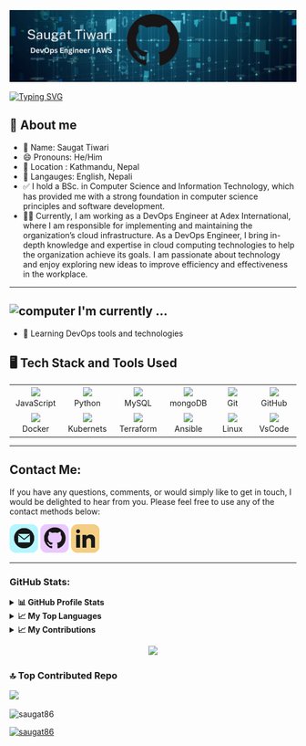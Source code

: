 ![Header](./assets/github-header.svg)

[![Typing SVG](https://readme-typing-svg.demolab.com/?lines=Welcome+to+my+GitHub+Profile!;Diving+into+DevOps+and+AWS+Cloud;&font=Fira%20Code&center=true&width=440&height=45&color=556ED2&vCenter=true&size=22)](https://git.io/typing-svg)

<h2> 🤘 About me </h2>

<ul>
<li> 👤 Name: Saugat Tiwari </li>
<li> 😄 Pronouns: He/Him </li>
<li> 📌 Location : Kathmandu, Nepal</li>
<li> 📢 Langauges: English, Nepali
<li> ✅ I hold a BSc. in Computer Science and Information Technology, which has provided me with a strong foundation in computer science principles and software development. </li>
<li> 🧑‍💻 Currently, I am working as a DevOps Engineer at Adex International, where I am responsible for implementing and maintaining the organization’s cloud infrastructure. As a DevOps Engineer, I bring in-depth knowledge and expertise in cloud computing technologies to help the organization achieve its goals. I am passionate about technology and enjoy exploring new ideas to improve efficiency and effectiveness in the workplace. </li>
</ul>

--- 
<h2 ><img src="https://thumbs.gfycat.com/ScaryCreamyGlobefish.webp" alt="computer" width="65" height="60"> I'm currently ...</h2>

- 🔭 Learning DevOps tools and technologies

<h2>🖥️ Tech Stack and Tools Used</h2>

<table>
<tr>
    <td align="center"  width="96" height="40">
        <img src="https://cdn.jsdelivr.net/gh/devicons/devicon/icons/javascript/javascript-original.svg" />
    <br>JavaScript
    </td>
    <td align="center"  width="96"height="40" >
            <img src="https://cdn.jsdelivr.net/gh/devicons/devicon/icons/python/python-original.svg" />
    <br>Python
    </td>
    </td>
    <td align="center" width="96" height="40">
            <img src="https://cdn.jsdelivr.net/gh/devicons/devicon/icons/mysql/mysql-original.svg" />
    <br>MySQL
    </td>
    <td align="center" width="96" height="40">
            <img src="https://cdn.jsdelivr.net/gh/devicons/devicon/icons/mongodb/mongodb-original.svg" />
    <br>mongoDB
    </td>
    </td>
    <td align="center"  width="96" height="40">
            <img src="https://cdn.jsdelivr.net/gh/devicons/devicon/icons/git/git-original.svg" />
    <br>Git
    <td align="center"  width="96" height="40">
            <img src="https://cdn.jsdelivr.net/gh/devicons/devicon/icons/github/github-original.svg" />
    <br>GitHub
    </td>
    
</tr>
<tr>
    <td align="center" width="96" height="40">
            <img src="https://cdn.jsdelivr.net/gh/devicons/devicon/icons/docker/docker-original.svg" />
    <br>Docker
    </td>
    <td align="center" width="96" height="40">
            <img src="https://cdn.jsdelivr.net/gh/devicons/devicon/icons/kubernetes/kubernetes-plain.svg" />
    <br>Kubernets
    </td>
    <td align="center" width="96" height="40">
            <img src="https://cdn.jsdelivr.net/gh/devicons/devicon/icons/terraform/terraform-original.svg" />
    <br>Terraform
    </td>
    <td align="center" width="96" height="40">
            <img src="https://cdn.jsdelivr.net/gh/devicons/devicon/icons/ansible/ansible-original.svg" />
    <br>Ansible
    </td>
    <td align="center" width="96" height="40">
            <img src="https://cdn.jsdelivr.net/gh/devicons/devicon/icons/linux/linux-original.svg" />
    <br>Linux
    </td>
    <td align="center" width="96" height="40">
            <img src="https://cdn.jsdelivr.net/gh/devicons/devicon/icons/vscode/vscode-original.svg" />
    <br>VsCode
    </td>
</table>

---

<h2 > Contact Me: </h2>

If you have any questions, comments, or would simply like to get in touch, I would be delighted to hear from you. Please feel free to use any of the contact methods below:

<p>
  <a href="mailto:admin@saugaattiwari.com.np" alt="Mail"><img height='50' src="./assets/mail.png"></a>
   <a href="https://www.github.com/saugat86" alt="Mail"><img height='50' src="./assets/github.png"></a>
  <a href="https://www.linkedin.com/in/saugattiwari/" alt="Linkedin"><img height='50' src="./assets/linkedin.png"></a>
</p>

---

<h3>GitHub Stats:</h3>

<details>
<summary><b>📊 GitHub Profile Stats</b></summary>
<p align="left"> <img src="https://github-readme-stats.vercel.app/api?username=saugat86&show_icons=true&locale=en" alt="saugat86" />
</details>
<details>
  <summary><b>📈 My Top Languages</b></summary>

<p><img align="left" src="http://github-profile-summary-cards.vercel.app/api/cards/repos-per-language?username=saugat86&theme=aura" alt="saugat86" 
  <p><img align="center" src="http://github-profile-summary-cards.vercel.app/api/cards/most-commit-language?username=saugat86&theme=aura" alt="saugat86" /></p>
</details> 

  </details>
    <details>
  <summary><b>📈 My Contributions</b></summary>
   
<p>&nbsp;<img align="center" src="http://github-profile-summary-cards.vercel.app/api/cards/profile-details?username=saugat86&theme=great_gatsby" alt="saugat86" /></p>
 

</details>

<p align="center">
<a href="https://github.com/saugat86">
  <img height="180em" src="https://github-readme-stats-eight-theta.vercel.app/api?username=saugat86&show_icons=true&theme=algolia&include_all_commits=true&count_private=true&hide=issues"/>
</a>
</p>


### 🔝 Top Contributed Repo
![](https://github-contributor-stats.vercel.app/api?username=saugat86&limit=5&theme=flat&combine_all_yearly_contributions=true)

<p align="left"> <img src="https://komarev.com/ghpvc/?username=saugat86&label=Profile%20views&color=0e75b6&style=flat" alt="saugat86" /> </p>

<p align="left"> <a href="https://github.com/ryo-ma/github-profile-trophy"><img src="https://github-profile-trophy.vercel.app/?username=saugat86" alt="saugat86" /></a> </p>
